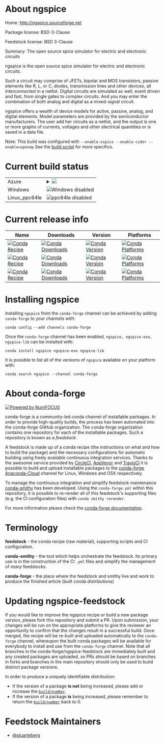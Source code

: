 About ngspice
=============

Home: http://ngspice.sourceforge.net

Package license: BSD-3-Clause

Feedstock license: BSD 3-Clause

Summary: The open source spice simulator for electric and electronic circuits

ngspice is the open source spice simulator for electric and electronic circuits.

Such a circuit may comprise of JFETs, bipolar and MOS transistors, passive elements
like R, L, or C, diodes, transmission lines and other devices, all interconnected
in a netlist. Digital circuits are simulated as well, event driven and fast, from
single gates to complex circuits. And you may enter the combination of both analog
and digital as a mixed-signal circuit.

ngspice offers a wealth of device models for active, passive, analog, and digital
elements. Model parameters are provided by the semiconductor manufacturers.
The user add her circuits as a netlist, and the output is one or more graphs of
currents, voltages and other electrical quantities or is saved in a data file.

Note:
  This build was configured with `--enable-xspice --enable-cider --enable=openmp`
  See the [build script](https://git.io/JfVZX) for more specifics.


Current build status
====================


<table>
    
  <tr>
    <td>Azure</td>
    <td>
      <details>
        <summary>
          <a href="https://dev.azure.com/conda-forge/feedstock-builds/_build/latest?definitionId=9256&branchName=master">
            <img src="https://dev.azure.com/conda-forge/feedstock-builds/_apis/build/status/ngspice-feedstock?branchName=master">
          </a>
        </summary>
        <table>
          <thead><tr><th>Variant</th><th>Status</th></tr></thead>
          <tbody><tr>
              <td>linux</td>
              <td>
                <a href="https://dev.azure.com/conda-forge/feedstock-builds/_build/latest?definitionId=9256&branchName=master">
                  <img src="https://dev.azure.com/conda-forge/feedstock-builds/_apis/build/status/ngspice-feedstock?branchName=master&jobName=linux&configuration=linux_" alt="variant">
                </a>
              </td>
            </tr><tr>
              <td>osx</td>
              <td>
                <a href="https://dev.azure.com/conda-forge/feedstock-builds/_build/latest?definitionId=9256&branchName=master">
                  <img src="https://dev.azure.com/conda-forge/feedstock-builds/_apis/build/status/ngspice-feedstock?branchName=master&jobName=osx&configuration=osx_" alt="variant">
                </a>
              </td>
            </tr>
          </tbody>
        </table>
      </details>
    </td>
  </tr>
  <tr>
    <td>Windows</td>
    <td>
      <img src="https://img.shields.io/badge/Windows-disabled-lightgrey.svg" alt="Windows disabled">
    </td>
  </tr>
  <tr>
    <td>Linux_ppc64le</td>
    <td>
      <img src="https://img.shields.io/badge/ppc64le-disabled-lightgrey.svg" alt="ppc64le disabled">
    </td>
  </tr>
</table>

Current release info
====================

| Name | Downloads | Version | Platforms |
| --- | --- | --- | --- |
| [![Conda Recipe](https://img.shields.io/badge/recipe-ngspice-green.svg)](https://anaconda.org/conda-forge/ngspice) | [![Conda Downloads](https://img.shields.io/conda/dn/conda-forge/ngspice.svg)](https://anaconda.org/conda-forge/ngspice) | [![Conda Version](https://img.shields.io/conda/vn/conda-forge/ngspice.svg)](https://anaconda.org/conda-forge/ngspice) | [![Conda Platforms](https://img.shields.io/conda/pn/conda-forge/ngspice.svg)](https://anaconda.org/conda-forge/ngspice) |
| [![Conda Recipe](https://img.shields.io/badge/recipe-ngspice--exe-green.svg)](https://anaconda.org/conda-forge/ngspice-exe) | [![Conda Downloads](https://img.shields.io/conda/dn/conda-forge/ngspice-exe.svg)](https://anaconda.org/conda-forge/ngspice-exe) | [![Conda Version](https://img.shields.io/conda/vn/conda-forge/ngspice-exe.svg)](https://anaconda.org/conda-forge/ngspice-exe) | [![Conda Platforms](https://img.shields.io/conda/pn/conda-forge/ngspice-exe.svg)](https://anaconda.org/conda-forge/ngspice-exe) |
| [![Conda Recipe](https://img.shields.io/badge/recipe-ngspice--lib-green.svg)](https://anaconda.org/conda-forge/ngspice-lib) | [![Conda Downloads](https://img.shields.io/conda/dn/conda-forge/ngspice-lib.svg)](https://anaconda.org/conda-forge/ngspice-lib) | [![Conda Version](https://img.shields.io/conda/vn/conda-forge/ngspice-lib.svg)](https://anaconda.org/conda-forge/ngspice-lib) | [![Conda Platforms](https://img.shields.io/conda/pn/conda-forge/ngspice-lib.svg)](https://anaconda.org/conda-forge/ngspice-lib) |

Installing ngspice
==================

Installing `ngspice` from the `conda-forge` channel can be achieved by adding `conda-forge` to your channels with:

```
conda config --add channels conda-forge
```

Once the `conda-forge` channel has been enabled, `ngspice, ngspice-exe, ngspice-lib` can be installed with:

```
conda install ngspice ngspice-exe ngspice-lib
```

It is possible to list all of the versions of `ngspice` available on your platform with:

```
conda search ngspice --channel conda-forge
```


About conda-forge
=================

[![Powered by NumFOCUS](https://img.shields.io/badge/powered%20by-NumFOCUS-orange.svg?style=flat&colorA=E1523D&colorB=007D8A)](http://numfocus.org)

conda-forge is a community-led conda channel of installable packages.
In order to provide high-quality builds, the process has been automated into the
conda-forge GitHub organization. The conda-forge organization contains one repository
for each of the installable packages. Such a repository is known as a *feedstock*.

A feedstock is made up of a conda recipe (the instructions on what and how to build
the package) and the necessary configurations for automatic building using freely
available continuous integration services. Thanks to the awesome service provided by
[CircleCI](https://circleci.com/), [AppVeyor](https://www.appveyor.com/)
and [TravisCI](https://travis-ci.com/) it is possible to build and upload installable
packages to the [conda-forge](https://anaconda.org/conda-forge)
[Anaconda-Cloud](https://anaconda.org/) channel for Linux, Windows and OSX respectively.

To manage the continuous integration and simplify feedstock maintenance
[conda-smithy](https://github.com/conda-forge/conda-smithy) has been developed.
Using the ``conda-forge.yml`` within this repository, it is possible to re-render all of
this feedstock's supporting files (e.g. the CI configuration files) with ``conda smithy rerender``.

For more information please check the [conda-forge documentation](https://conda-forge.org/docs/).

Terminology
===========

**feedstock** - the conda recipe (raw material), supporting scripts and CI configuration.

**conda-smithy** - the tool which helps orchestrate the feedstock.
                   Its primary use is in the construction of the CI ``.yml`` files
                   and simplify the management of *many* feedstocks.

**conda-forge** - the place where the feedstock and smithy live and work to
                  produce the finished article (built conda distributions)


Updating ngspice-feedstock
==========================

If you would like to improve the ngspice recipe or build a new
package version, please fork this repository and submit a PR. Upon submission,
your changes will be run on the appropriate platforms to give the reviewer an
opportunity to confirm that the changes result in a successful build. Once
merged, the recipe will be re-built and uploaded automatically to the
`conda-forge` channel, whereupon the built conda packages will be available for
everybody to install and use from the `conda-forge` channel.
Note that all branches in the conda-forge/ngspice-feedstock are
immediately built and any created packages are uploaded, so PRs should be based
on branches in forks and branches in the main repository should only be used to
build distinct package versions.

In order to produce a uniquely identifiable distribution:
 * If the version of a package **is not** being increased, please add or increase
   the [``build/number``](https://conda.io/docs/user-guide/tasks/build-packages/define-metadata.html#build-number-and-string).
 * If the version of a package **is** being increased, please remember to return
   the [``build/number``](https://conda.io/docs/user-guide/tasks/build-packages/define-metadata.html#build-number-and-string)
   back to 0.

Feedstock Maintainers
=====================

* [@stuarteberg](https://github.com/stuarteberg/)

